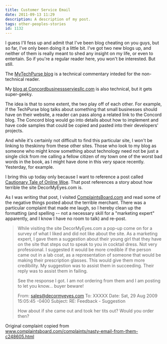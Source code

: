 ```yaml
---
title: Customer Service Email
date: 2011-09-13 11:29
description: A description of my post.
tags: other-peoples-stories
id: 1132
---
```

I guess I'll fess up and admit that I've been blog cheating on you guys, but so far, I've only been doing it a little bit.  I've got two new blogs up, and neither of them is really meant to shed any insight on my life, or even to entertain.  So if you're a regular reader here, you won't be interested.  But still.

The <a href="mytechpurse.com/blog" target="_blank">MyTechPurse blog</a> is a technical commentary inteded for the non-technical reader.

My <a href="concordbusinessservicesllc.com./blog" target="_blank">blog at Concordbusinessserviesllc.com</a> is also technical, but it gets super-geeky.

The idea is that to some extent, the two play off of each other.  For example, if the TechPurse blog talks about something that small businesses should have on their website, a reader can pass along a related link to the Concord blog.  The Concord blog would go into details about how to implement and have code samples that could be copied and pasted into their developers' projects.

And while it's certainly not difficult to find this particular site, I won't be linking to theskinny from these other sites.  Those who look to my blog as someone who might know something about technology need not be just a single click from me calling a fellow citizen of my town one of the worst bad words in the book, as I might have done in this very space recently.  Yesterday, for example.

I bring this up today only because I want to reference a post called <a href="http://mytechpurse.com/cautionary-tale-of-online-woe/" target="_blank">Cautionary Tale of Online Woe</a>.  That post references a story about how terrible the site DecorMyEyes.com is.

As I was writing that post, I visited <a href="http://ComplaintsBoard.com" target="_blank">ComplaintsBoard.com</a> and read some of the negative things posted about the terrible merchant.  There was a particular complaint that made me laugh, so I hereby clean up the formatting (and spelling -- not a necessary skill for a "marketing expert" apparently, and I know I have no room to talk) and re-post.

<blockquote>
While visiting the site DecorMyEyes.com a pop-up come on for a survey of what I liked and did not like about the site. As a marketing expert, I gave them a suggestion about their young girl that they have on the site that steps out to speak to you in cocktail dress. Not very professional. I suggested it would be more credible if the person came out in a lab coat, as a representation of someone that would be making their prescription glasses. This would give them more credibility. My suggestion was to assist them in succeeding. Their reply was to assist them in failing. 

See the response I got. I am not ordering from them and I am posting to let you know... buyer beware!


From: sales@decormyeyes.com
To: XXXXX
Date: Sat, 29 Aug 2009 15:05:45 -0400
Subject: RE: Feedback - Suggestion

How about if she came out and took her tits out?
Would you order then?
</blockquote>

Original complaint copied from <a href="http://www.complaintsboard.com/complaints/nasty-email-from-them-c248605.html" target="_blank">www.complaintsboard.com/complaints/nasty-email-from-them-c248605.html</a>